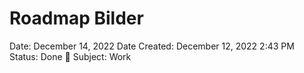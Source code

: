 # Roadmap Bilder

Date: December 14, 2022
Date Created: December 12, 2022 2:43 PM
Status: Done 🙌
Subject: Work